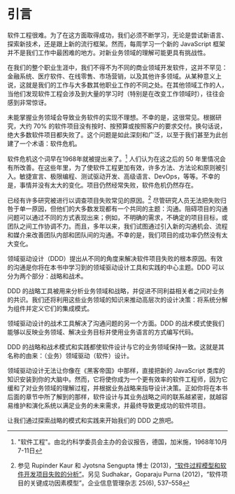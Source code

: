 # 引言
软件工程很难。为了在这方面取得成功，我们必须不断学习，无论是尝试新语言、探索新技术，还是跟上新的流行框架。然而，每周学习一个新的 JavaScript 框架并不是我们工作中最困难的地方。对新业务领域的理解可能更具有挑战性。

在我们的整个职业生涯中，我们不得不为不同的商业领域开发软件，这并不罕见：金融系统、医疗软件、在线零售、市场营销，以及其他许多领域。从某种意义上说，这就是我们的工作与大多数其他职业工作的不同之处。在其他领域工作的人，当他们发现软件工程会涉及到大量的学习时（特别是在改变工作领域时），往往会感到非常惊讶。

未能掌握业务领域会导致业务软件的实现不理想。不幸的是，这很常见。根据研究，大约 70% 的软件项目没有按时、按预算或按照客户的要求交付。换句话说，绝大多数软件项目都失败了。这个问题是如此深刻和广泛，以至于我们甚至为此创建了一个术语：软件危机。

软件危机这个词早在1968年就被提出来了。[^1] 人们认为在这之后的 50 年里情况会有所改善。在这些年里，为了使软件工程更加有效，许多方法、方法论和原则被引入。敏捷宣言、极限编程、测试驱动开发、高级语言、DevOps，等等。不幸的是，事情并没有太大的变化。项目仍然经常失败，软件危机仍然存在。

已经有许多研究被进行以调查项目失败常见的原因。[^2] 尽管研究人员无法把失败归咎于单一原因，但他们的大多数发现都有一个共同的主题：沟通。阻碍项目的沟通问题可以通过不同的方式表现出来；例如，不明确的需求，不确定的项目目标，或团队之间工作协调不力。而且，多年以来，我们试图通过引入新的沟通机会、流程和媒介来改善团队内部和团队间的沟通。不幸的是，我们项目的成功率仍然没有太大变化。

领域驱动设计（DDD）提出从不同的角度来解决软件项目失败的根本原因。有效的沟通是你将在本书中学习到的领域驱动设计工具和实践的中心主题。DDD 可以分为两个部分：战略和战术。

DDD 的战略工具被用来分析业务领域和战略，并促进不同利益相关者之间对业务的共识。我们还将利用这些业务领域的知识来推动高层次的设计决策：将系统分解为组件并定义它们的集成模式。

领域驱动设计的战术工具解决了沟通问题的另一个方面。DDD 的战术模式使我们能够以反映业务领域、解决业务目标并使用业务语言的方式编写代码。

DDD 的战略和战术模式和实践都使软件设计与它的业务领域保持一致。这就是其名称的由来：（业务）领域驱动（软件）设计。

领域驱动设计无法让你像在《黑客帝国》中那样，直接把新的 JavaScript 类库的知识安装到你的大脑中。然而，它将使你成为一个更有效率的软件工程师，因为它缓和了对业务领域的理解过程，并根据业务战略来指导设计决策。正如你将在本书后面的章节中所了解到的那样，软件设计与其业务战略之间的联系越紧密，就越容易维护和演化系统以满足业务的未来需求，并最终导致更成功的软件项目。

让我们通过探索战略的模式和实践来开始我们的 DDD 之旅吧。

[^1]: "软件工程"。由北约科学委员会主办的会议报告，德国，加米施，1968年10月7-11日

[^2]: 参见 Rupinder Kaur 和 Jyotsna Sengupta 博士 (2013)，[“软件过程模型和软件开发项目失败的分析”](https://arxiv.org/ftp/arxiv/papers/1306/1306.1068.pdf)。另见 Sudhakar，Goparaju Purna (2012)，“软件项目的关键成功因素模型”。企业信息管理杂志 25(6), 537–558